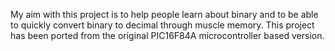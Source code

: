 My aim with this project is to help people learn about binary and to be able to quickly convert binary to decimal through muscle memory. This project has been ported from the original PIC16F84A microcontroller based version.
